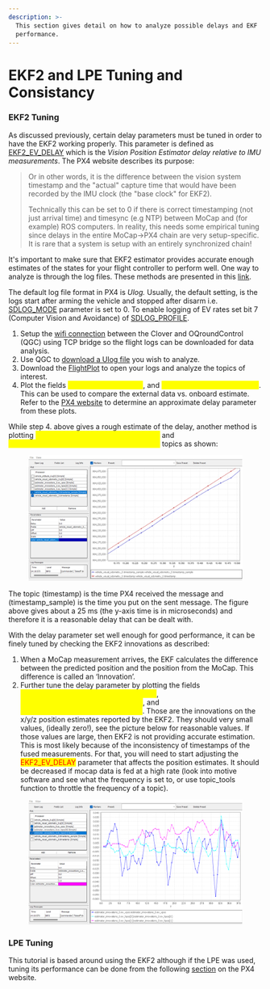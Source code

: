 ```yaml
---
description: >-
  This section gives detail on how to analyze possible delays and EKF
  performance.
---
```


# EKF2 and LPE Tuning and Consistancy

### EKF2 Tuning

As discussed previously, certain delay parameters must be tuned in order to have the EKF2 working properly. This parameter is defined as [EKF2\_EV\_DELAY](https://docs.px4.io/main/en/advanced\_config/parameter\_reference.html#EKF2\_EV\_DELAY) which is the _Vision Position Estimator delay relative to IMU measurements_. The PX4 website describes its purpose:

> Or in other words, it is the difference between the vision system timestamp and the "actual" capture time that would have been recorded by the IMU clock (the "base clock" for EKF2).
>
> Technically this can be set to 0 if there is correct timestamping (not just arrival time) and timesync (e.g NTP) between MoCap and (for example) ROS computers. In reality, this needs some empirical tuning since delays in the entire MoCap->PX4 chain are very setup-specific. It is rare that a system is setup with an entirely synchronized chain!

It's important to make sure that EKF2 estimator provides accurate enough estimates of the states for your flight controller to perform well. One way to analyze is through the log files. These methods are presented in this [link](https://docs.px4.io/main/en/ros/external\_position\_estimation.html#tuning-EKF2\_EV\_DELAY).

The default log file format in PX4 is _Ulog._ Usually, the default setting, is the logs start after arming the vehicle and stopped after disarm i.e. [SDLOG\_MODE](https://docs.px4.io/main/en/advanced\_config/parameter\_reference.html#SDLOG\_MODE) parameter is set to 0. To enable logging of EV rates set bit 7 (Computer Vision and Avoidance) of [SDLOG\_PROFILE](https://docs.px4.io/main/en/advanced\_config/parameter\_reference.html#SDLOG\_PROFILE).

1. Setup the [wifi connection](https://clover.coex.tech/en/gcs\_bridge.html) between the Clover and OQroundControl (QGC) using TCP bridge so the flight logs can be downloaded for data analysis.
2. Use QGC to [download a Ulog file](https://docs.px4.io/v1.12/en/getting\_started/flight\_reporting.html#downloading-logs-from-the-flight-controller) you wish to analyze.
3. Download the [FlightPlot](https://github.com/PX4/FlightPlot/blob/master/README.md) to open your logs and analyze the topics of interest.
4. Plot the fields <mark style="color:yellow;">vehicle\_attitude\_0.q\[0]</mark>, and <mark style="color:yellow;">vehicle\_vision\_attitude\_0.q\[0]</mark>. This can be used to compare the external data vs. onboard estimate. Refer to the [PX4 website](https://docs.px4.io/main/en/ros/external\_position\_estimation.html#tuning-ekf2-ev-delay) to determine an approximate delay parameter from these plots.&#x20;

While step 4. above gives a rough estimate of the delay, another method is plotting <mark style="color:yellow;">vehicle\_visual\_odometry\_0.timestamp</mark> and <mark style="color:yellow;">vehicle\_visual\_odometry\_0.timestamp\_sample</mark> topics as shown:

<figure><img src="../../.gitbook/assets/timestamp.png" alt=""><figcaption></figcaption></figure>

The topic (timestamp) is the time PX4 received the message and (timestamp\_sample) is the time you put on the sent message. The figure above gives about a 25 ms (the y-axis time is in microseconds) and therefore it is a reasonable delay that can be dealt with.

With the delay parameter set well enough for good performance, it can be finely tuned by checking the EKF2 innovations as described:

1. When a MoCap measurement arrives, the EKF calculates the difference between the predicted position and the position from the MoCap. This difference is called an ‘Innovation’.
2. Further tune the delay parameter by plotting the fields <mark style="color:yellow;">estimator\_innovations\_0.ev\_pos\_innov\[3]</mark>, <mark style="color:yellow;">ekf2\_innovations\_0.vel\_pos\_innov\[4]</mark>, and <mark style="color:yellow;">ekf2\_innovations\_0.vel\_pos\_innov\[5]</mark>. Those are the innovations on the x/y/z position estimates reported by the EKF2. They should very small values, (ideally zero!), see the picture below for reasonable values. If those values are large, then EKF2 is not providing accurate estimation. This is most likely because of the inconsistency of timestamps of the fused measurements. For that, you will need to start adjusting the <mark style="color:red;">EKF2\_EV\_DELAY</mark> parameter that affects the position estimates. It should be decreased if mocap data is fed at a high rate (look into motive software and see what the frequency is set to, or use topic\_tools function to throttle the frequency of a topic).

<figure><img src="../../.gitbook/assets/innovation.png" alt=""><figcaption></figcaption></figure>

### LPE Tuning

This tutorial is based around using the EKF2 although if the LPE was used, tuning its performance can be done from the following [section](https://docs.px4.io/main/en/ros/external\_position\_estimation.html#tuning-noise-parameters) on the PX4 website.

